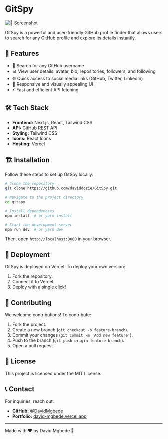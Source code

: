# GitSpy

![📸 Screenshot](./screenshot.png)

GitSpy is a powerful and user-friendly GitHub profile finder that allows users to search for any GitHub profile and explore its details instantly.

## 🚀 Features
- 🔎 Search for any GitHub username
- 📊 View user details: avatar, bio, repositories, followers, and following
- 🌐 Quick access to social media links (GitHub, Twitter, LinkedIn)
- 🎨 Responsive and visually appealing UI
- ⚡ Fast and efficient API fetching

## 🛠️ Tech Stack
- **Frontend:** Next.js, React, Tailwind CSS
- **API:** GitHub REST API
- **Styling:** Tailwind CSS
- **Icons:** React Icons
- **Hosting:** Vercel

## 🏗️ Installation
Follow these steps to set up GitSpy locally:

```bash
# Clone the repository
git clone https://github.com/daviddozie/GitSpy.git

# Navigate to the project directory
cd gitspy

# Install dependencies
npm install  # or yarn install

# Start the development server
npm run dev  # or yarn dev
```

Then, open `http://localhost:3000` in your browser.

## 🚀 Deployment
GitSpy is deployed on Vercel. To deploy your own version:
1. Fork the repository.
2. Connect it to Vercel.
3. Deploy with a single click!

## 🤝 Contributing
We welcome contributions! To contribute:
1. Fork the project.
2. Create a new branch (`git checkout -b feature-branch`).
3. Commit your changes (`git commit -m 'Add new feature'`).
4. Push to the branch (`git push origin feature-branch`).
5. Open a pull request.

## 📜 License
This project is licensed under the MIT License.

## 📞 Contact
For inquiries, reach out:
- **GitHub:** [@DavidMgbede](https://github.com/daviddozie)
- **Portfolio:** [david-mgbede.vercel.app](https://david-mgbede.vercel.app)

---

Made with ❤️ by David Mgbede 🚀
